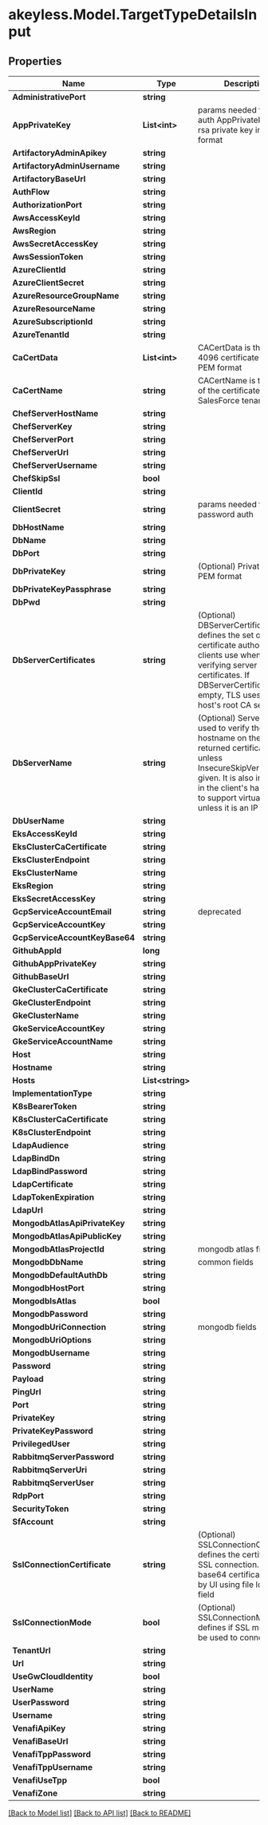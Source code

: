 # akeyless.Model.TargetTypeDetailsInput

## Properties

Name | Type | Description | Notes
------------ | ------------- | ------------- | -------------
**AdministrativePort** | **string** |  | [optional] 
**AppPrivateKey** | **List&lt;int&gt;** | params needed for jwt auth AppPrivateKey is the rsa private key in PEM format | [optional] 
**ArtifactoryAdminApikey** | **string** |  | [optional] 
**ArtifactoryAdminUsername** | **string** |  | [optional] 
**ArtifactoryBaseUrl** | **string** |  | [optional] 
**AuthFlow** | **string** |  | [optional] 
**AuthorizationPort** | **string** |  | [optional] 
**AwsAccessKeyId** | **string** |  | [optional] 
**AwsRegion** | **string** |  | [optional] 
**AwsSecretAccessKey** | **string** |  | [optional] 
**AwsSessionToken** | **string** |  | [optional] 
**AzureClientId** | **string** |  | [optional] 
**AzureClientSecret** | **string** |  | [optional] 
**AzureResourceGroupName** | **string** |  | [optional] 
**AzureResourceName** | **string** |  | [optional] 
**AzureSubscriptionId** | **string** |  | [optional] 
**AzureTenantId** | **string** |  | [optional] 
**CaCertData** | **List&lt;int&gt;** | CACertData is the rsa 4096 certificate data in PEM format | [optional] 
**CaCertName** | **string** | CACertName is the name of the certificate in SalesForce tenant | [optional] 
**ChefServerHostName** | **string** |  | [optional] 
**ChefServerKey** | **string** |  | [optional] 
**ChefServerPort** | **string** |  | [optional] 
**ChefServerUrl** | **string** |  | [optional] 
**ChefServerUsername** | **string** |  | [optional] 
**ChefSkipSsl** | **bool** |  | [optional] 
**ClientId** | **string** |  | [optional] 
**ClientSecret** | **string** | params needed for password auth | [optional] 
**DbHostName** | **string** |  | [optional] 
**DbName** | **string** |  | [optional] 
**DbPort** | **string** |  | [optional] 
**DbPrivateKey** | **string** | (Optional) Private Key in PEM format | [optional] 
**DbPrivateKeyPassphrase** | **string** |  | [optional] 
**DbPwd** | **string** |  | [optional] 
**DbServerCertificates** | **string** | (Optional) DBServerCertificates defines the set of root certificate authorities that clients use when verifying server certificates. If DBServerCertificates is empty, TLS uses the host&#39;s root CA set. | [optional] 
**DbServerName** | **string** | (Optional) ServerName is used to verify the hostname on the returned certificates unless InsecureSkipVerify is given. It is also included in the client&#39;s handshake to support virtual hosting unless it is an IP address. | [optional] 
**DbUserName** | **string** |  | [optional] 
**EksAccessKeyId** | **string** |  | [optional] 
**EksClusterCaCertificate** | **string** |  | [optional] 
**EksClusterEndpoint** | **string** |  | [optional] 
**EksClusterName** | **string** |  | [optional] 
**EksRegion** | **string** |  | [optional] 
**EksSecretAccessKey** | **string** |  | [optional] 
**GcpServiceAccountEmail** | **string** | deprecated | [optional] 
**GcpServiceAccountKey** | **string** |  | [optional] 
**GcpServiceAccountKeyBase64** | **string** |  | [optional] 
**GithubAppId** | **long** |  | [optional] 
**GithubAppPrivateKey** | **string** |  | [optional] 
**GithubBaseUrl** | **string** |  | [optional] 
**GkeClusterCaCertificate** | **string** |  | [optional] 
**GkeClusterEndpoint** | **string** |  | [optional] 
**GkeClusterName** | **string** |  | [optional] 
**GkeServiceAccountKey** | **string** |  | [optional] 
**GkeServiceAccountName** | **string** |  | [optional] 
**Host** | **string** |  | [optional] 
**Hostname** | **string** |  | [optional] 
**Hosts** | **List&lt;string&gt;** |  | [optional] 
**ImplementationType** | **string** |  | [optional] 
**K8sBearerToken** | **string** |  | [optional] 
**K8sClusterCaCertificate** | **string** |  | [optional] 
**K8sClusterEndpoint** | **string** |  | [optional] 
**LdapAudience** | **string** |  | [optional] 
**LdapBindDn** | **string** |  | [optional] 
**LdapBindPassword** | **string** |  | [optional] 
**LdapCertificate** | **string** |  | [optional] 
**LdapTokenExpiration** | **string** |  | [optional] 
**LdapUrl** | **string** |  | [optional] 
**MongodbAtlasApiPrivateKey** | **string** |  | [optional] 
**MongodbAtlasApiPublicKey** | **string** |  | [optional] 
**MongodbAtlasProjectId** | **string** | mongodb atlas fields | [optional] 
**MongodbDbName** | **string** | common fields | [optional] 
**MongodbDefaultAuthDb** | **string** |  | [optional] 
**MongodbHostPort** | **string** |  | [optional] 
**MongodbIsAtlas** | **bool** |  | [optional] 
**MongodbPassword** | **string** |  | [optional] 
**MongodbUriConnection** | **string** | mongodb fields | [optional] 
**MongodbUriOptions** | **string** |  | [optional] 
**MongodbUsername** | **string** |  | [optional] 
**Password** | **string** |  | [optional] 
**Payload** | **string** |  | [optional] 
**PingUrl** | **string** |  | [optional] 
**Port** | **string** |  | [optional] 
**PrivateKey** | **string** |  | [optional] 
**PrivateKeyPassword** | **string** |  | [optional] 
**PrivilegedUser** | **string** |  | [optional] 
**RabbitmqServerPassword** | **string** |  | [optional] 
**RabbitmqServerUri** | **string** |  | [optional] 
**RabbitmqServerUser** | **string** |  | [optional] 
**RdpPort** | **string** |  | [optional] 
**SecurityToken** | **string** |  | [optional] 
**SfAccount** | **string** |  | [optional] 
**SslConnectionCertificate** | **string** | (Optional) SSLConnectionCertificate defines the certificate for SSL connection. Must be base64 certificate loaded by UI using file loader field | [optional] 
**SslConnectionMode** | **bool** | (Optional) SSLConnectionMode defines if SSL mode will be used to connect to DB | [optional] 
**TenantUrl** | **string** |  | [optional] 
**Url** | **string** |  | [optional] 
**UseGwCloudIdentity** | **bool** |  | [optional] 
**UserName** | **string** |  | [optional] 
**UserPassword** | **string** |  | [optional] 
**Username** | **string** |  | [optional] 
**VenafiApiKey** | **string** |  | [optional] 
**VenafiBaseUrl** | **string** |  | [optional] 
**VenafiTppPassword** | **string** |  | [optional] 
**VenafiTppUsername** | **string** |  | [optional] 
**VenafiUseTpp** | **bool** |  | [optional] 
**VenafiZone** | **string** |  | [optional] 

[[Back to Model list]](../README.md#documentation-for-models) [[Back to API list]](../README.md#documentation-for-api-endpoints) [[Back to README]](../README.md)


